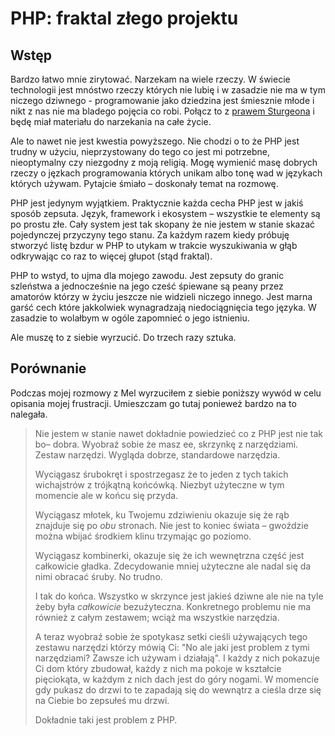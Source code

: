 # PHP: fraktal złego projektu

## Wstęp

Bardzo łatwo mnie zirytować. Narzekam na wiele rzeczy. W świecie technologii jest mnóstwo rzeczy których nie lubię
i w zasadzie nie ma w tym niczego dziwnego - programowanie jako dziedzina jest śmiesznie młode i nikt z nas nie ma
bladego pojęcia co robi. Połącz to z [prawem Sturgeona](https://en.wikipedia.org/wiki/Sturgeon%27s_law) i będę miał
materiału do narzekania na całe życie.

Ale to nawet nie jest kwestia powyższego. Nie chodzi o to że PHP jest trudny w użyciu, nieprzystowany do tego co jest mi potrzebne,
nieoptymalny czy niezgodny z moją religią. Mogę wymienić masę dobrych rzeczy o jęzkach programowania których unikam
albo tonę wad w językach których używam. Pytajcie śmiało – doskonały temat na rozmowę.

PHP jest jedynym wyjątkiem. Praktycznie każda cecha PHP jest w jakiś sposób zepsuta. Język, framework i ekosystem –
wszystkie te elementy są po prostu złe. Cały system jest tak skopany że nie jestem w stanie skazać pojedynczej przyczyny
tego stanu. Za każdym razem kiedy próbuję stworzyć listę bzdur w PHP to utykam w trakcie wyszukiwania w głąb odkrywając
co raz to więcej głupot (stąd fraktal).

PHP to wstyd, to ujma dla mojego zawodu. Jest zepsuty do granic szleństwa a jednocześnie na jego cześć śpiewane są peany przez amatorów którzy w życiu jeszcze nie widzieli niczego innego. Jest marna garść cech które jakkolwiek wynagradzają niedociągnięcia tego języka. W zasadzie to wolałbym w ogóle zapomnieć o jego istnieniu.

Ale muszę to z siebie wyrzucić. Do trzech razy sztuka.

## Porównanie

Podczas mojej rozmowy z Mel wyrzuciłem z siebie poniższy wywód w celu opisania mojej frustracji. Umieszczam go tutaj
ponieweż bardzo na to nalegała.

> Nie jestem w stanie nawet dokładnie powiedzieć co z PHP jest nie tak bo– dobra. Wyobraź sobie że masz ee, skrzynkę z
> narzędziami. Zestaw narzędzi. Wygląda dobrze, standardowe narzędzia.
>
> Wyciągasz śrubokręt i spostrzegasz że to jeden z tych takich wichajstrów z trójkątną końcówką. Niezbyt użyteczne w tym
> momencie ale w końcu się przyda.
>
> Wyciągasz młotek, ku Twojemu zdziwieniu okazuje się że rąb znajduje się po *obu* stronach. Nie jest to koniec świata –
> gwoździe można wbijać środkiem klinu trzymając go poziomo.
>
> Wyciągasz kombinerki, okazuje się że ich wewnętrzna część jest całkowicie gładka. Zdecydowanie mniej użyteczne ale
> nadal się da nimi obracać śruby. No trudno.
>
> I tak do końca. Wszystko w skrzynce jest jakieś dziwne ale nie na tyle żeby była *całkowicie* bezużyteczna.
> Konkretnego problemu nie ma również z całym zestawem; wciąż ma wszystkie narzędzia.
>
> A teraz wyobraź sobie że spotykasz setki cieśli używających tego zestawu narzędzi którzy mówią Ci: "No ale jaki jest
> problem z tymi narzędziami? Zawsze ich używam i działają". I każdy z nich pokazuje Ci dom który zbudował, każdy z nich
> ma pokoje w kształcie pięciokąta, w każdym z nich dach jest do góry nogami. W momencie gdy pukasz do drzwi to te
> zapadają się do wewnątrz a cieśla drze się na Ciebie bo zepsułeś mu drzwi.
>
> Dokładnie taki jest problem z PHP.
